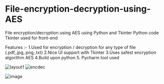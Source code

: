 # File-encryption-decryption-using-AES
File encryption/decryption using AES using Python and Tkinter
Python code Tkinter used for front-end

Features :-
1.Used for encryption / decryption for any type of file (.pdf,.jpg,.png,.txt)
2.Nice UI support with Tkinter
3.Uses safest encryption algorithm AES
4.Build upon python 
5. Pycharm tool used

![layout1](https://user-images.githubusercontent.com/51013655/114897507-edc92a00-9e2e-11eb-9870-9a659504b130.png)
![encdec](https://user-images.githubusercontent.com/51013655/114897518-f0c41a80-9e2e-11eb-8bbf-c33b266ee895.png)


![image](https://user-images.githubusercontent.com/51013655/114897424-d8ec9680-9e2e-11eb-90dc-2d1dbd0ad084.png)
